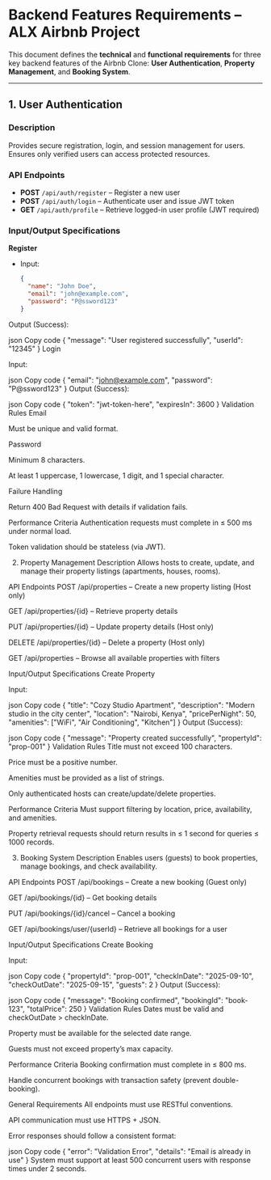 # Backend Features Requirements – ALX Airbnb Project

This document defines the **technical** and **functional requirements** for three key backend features of the Airbnb Clone: **User Authentication**, **Property Management**, and **Booking System**.

---

## 1. User Authentication

### Description
Provides secure registration, login, and session management for users. Ensures only verified users can access protected resources.

### API Endpoints
- **POST** `/api/auth/register` – Register a new user  
- **POST** `/api/auth/login` – Authenticate user and issue JWT token  
- **GET** `/api/auth/profile` – Retrieve logged-in user profile (JWT required)

### Input/Output Specifications

**Register**

- Input:
  ```json
  {
    "name": "John Doe",
    "email": "john@example.com",
    "password": "P@ssword123"
  }
Output (Success):

json
Copy code
{
  "message": "User registered successfully",
  "userId": "12345"
}
Login

Input:

json
Copy code
{
  "email": "john@example.com",
  "password": "P@ssword123"
}
Output (Success):

json
Copy code
{
  "token": "jwt-token-here",
  "expiresIn": 3600
}
Validation Rules
Email

Must be unique and valid format.

Password

Minimum 8 characters.

At least 1 uppercase, 1 lowercase, 1 digit, and 1 special character.

Failure Handling

Return 400 Bad Request with details if validation fails.

Performance Criteria
Authentication requests must complete in ≤ 500 ms under normal load.

Token validation should be stateless (via JWT).

2. Property Management
Description
Allows hosts to create, update, and manage their property listings (apartments, houses, rooms).

API Endpoints
POST /api/properties – Create a new property listing (Host only)

GET /api/properties/{id} – Retrieve property details

PUT /api/properties/{id} – Update property details (Host only)

DELETE /api/properties/{id} – Delete a property (Host only)

GET /api/properties – Browse all available properties with filters

Input/Output Specifications
Create Property

Input:

json
Copy code
{
  "title": "Cozy Studio Apartment",
  "description": "Modern studio in the city center",
  "location": "Nairobi, Kenya",
  "pricePerNight": 50,
  "amenities": ["WiFi", "Air Conditioning", "Kitchen"]
}
Output (Success):

json
Copy code
{
  "message": "Property created successfully",
  "propertyId": "prop-001"
}
Validation Rules
Title must not exceed 100 characters.

Price must be a positive number.

Amenities must be provided as a list of strings.

Only authenticated hosts can create/update/delete properties.

Performance Criteria
Must support filtering by location, price, availability, and amenities.

Property retrieval requests should return results in ≤ 1 second for queries ≤ 1000 records.

3. Booking System
Description
Enables users (guests) to book properties, manage bookings, and check availability.

API Endpoints
POST /api/bookings – Create a new booking (Guest only)

GET /api/bookings/{id} – Get booking details

PUT /api/bookings/{id}/cancel – Cancel a booking

GET /api/bookings/user/{userId} – Retrieve all bookings for a user

Input/Output Specifications
Create Booking

Input:

json
Copy code
{
  "propertyId": "prop-001",
  "checkInDate": "2025-09-10",
  "checkOutDate": "2025-09-15",
  "guests": 2
}
Output (Success):

json
Copy code
{
  "message": "Booking confirmed",
  "bookingId": "book-123",
  "totalPrice": 250
}
Validation Rules
Dates must be valid and checkOutDate > checkInDate.

Property must be available for the selected date range.

Guests must not exceed property’s max capacity.

Performance Criteria
Booking confirmation must complete in ≤ 800 ms.

Handle concurrent bookings with transaction safety (prevent double-booking).

General Requirements
All endpoints must use RESTful conventions.

API communication must use HTTPS + JSON.

Error responses should follow a consistent format:

json
Copy code
{
  "error": "Validation Error",
  "details": "Email is already in use"
}
System must support at least 500 concurrent users with response times under 2 seconds.
